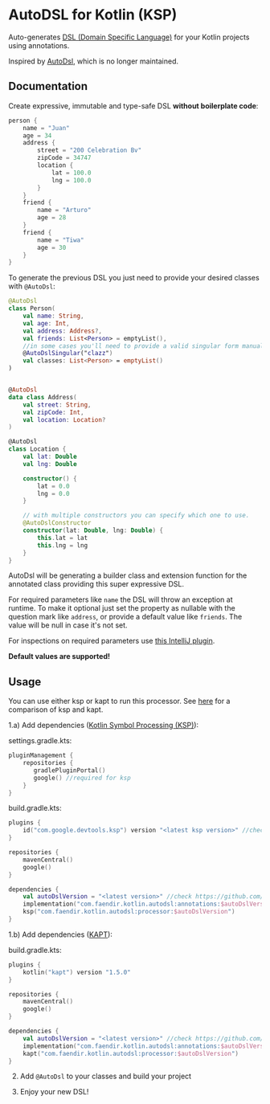 # AutoDSL for Kotlin (KSP)

Auto-generates [DSL (Domain Specific Language)](https://en.wikipedia.org/wiki/Domain-specific_language)
for your Kotlin projects using annotations.

Inspired by [AutoDsl](https://github.com/juanchosaravia/autodsl), which is no longer maintained.

## Documentation

Create expressive, immutable and type-safe DSL **without boilerplate code**:

```kotlin
person {
    name = "Juan"
    age = 34
    address {
        street = "200 Celebration Bv"
        zipCode = 34747
        location {
            lat = 100.0
            lng = 100.0
        }
    }
    friend {
        name = "Arturo"
        age = 28
    }
    friend {
        name = "Tiwa"
        age = 30
    }
}
```

To generate the previous DSL you just need to provide your desired classes with `@AutoDsl`:

```kotlin
@AutoDsl
class Person(
    val name: String,
    val age: Int,
    val address: Address?,
    val friends: List<Person> = emptyList(),
    //in some cases you'll need to provide a valid singular form manually
    @AutoDslSingular("clazz")
    val classes: List<Person> = emptyList()
)


@AutoDsl
data class Address(
    val street: String,
    val zipCode: Int,
    val location: Location?
)

@AutoDsl
class Location {
    val lat: Double
    val lng: Double

    constructor() {
        lat = 0.0
        lng = 0.0
    }

    // with multiple constructors you can specify which one to use.
    @AutoDslConstructor
    constructor(lat: Double, lng: Double) {
        this.lat = lat
        this.lng = lng
    }
}
```
AutoDsl will be generating a builder class and extension function for the annotated class providing this super expressive DSL.

For required parameters like `name` the DSL will throw an exception at runtime. To make it optional just set the property as nullable with the question mark like `address`, or provide a default value like `friends`. The value will be null in case it's not set.

For inspections on required parameters use [this IntelliJ plugin](https://plugins.jetbrains.com/plugin/16644-kotlin-autodsl-inspections).

 **Default values are supported!**
 
## Usage

You can use either ksp or kapt to run this processor. See [here](https://github.com/google/ksp/blob/main/docs/why-ksp.md#comparison-to-kapt) for a comparison of ksp and kapt.

 1.a) Add dependencies ([Kotlin Symbol Processing (KSP)](https://github.com/google/ksp)):

settings.gradle.kts:
```kotlin
pluginManagement {
    repositories {
       gradlePluginPortal()
       google() //required for ksp
    }
}
```

build.gradle.kts:
```kotlin
plugins {
    id("com.google.devtools.ksp") version "<latest ksp version>" //check https://github.com/google/ksp/releases
}

repositories {
    mavenCentral()
    google()
}

dependencies {
    val autoDslVersion = "<latest version>" //check https://github.com/F43nd1r/autodsl-ksp/releases
    implementation("com.faendir.kotlin.autodsl:annotations:$autoDslVersion")
    ksp("com.faendir.kotlin.autodsl:processor:$autoDslVersion")
}
```

 1.b) Add dependencies ([KAPT](https://kotlinlang.org/docs/kapt.html)):

build.gradle.kts:
```kotlin
plugins {
    kotlin("kapt") version "1.5.0"
}

repositories {
    mavenCentral()
    google()
}

dependencies {
    val autoDslVersion = "<latest version>" //check https://github.com/F43nd1r/autodsl-ksp/releases
    implementation("com.faendir.kotlin.autodsl:annotations:$autoDslVersion")
    kapt("com.faendir.kotlin.autodsl:processor:$autoDslVersion")
}
```

 2. Add `@AutoDsl` to your classes and build your project

 3. Enjoy your new DSL!
